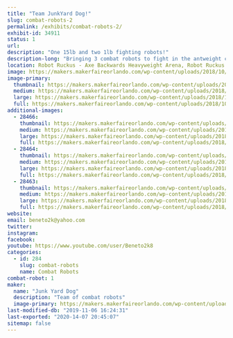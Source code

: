 ```yaml
---
title: "Team JunkYard Dog!"
slug: combat-robots-2
permalink: /exhibits/combat-robots-2/
exhibit-id: 34911
status: 1
url: 
description: "One 15lb and two 1lb fighting robots!"
description-long: "Bringing 3 combat robots to fight in the antweight class and Dogeweight class from Team Junk Yard Dog!"
location: Robot Ruckus - Axe Backwards Heavyweight Arena, Robot Ruckus - Small Arena
image: https://makers.makerfaireorlando.com/wp-content/uploads/2018/10/15403263956367951181588606471078-1024x576.jpg
image-primary:
  thumbnail: https://makers.makerfaireorlando.com/wp-content/uploads/2018/10/15403263956367951181588606471078-150x150.jpg
  medium: https://makers.makerfaireorlando.com/wp-content/uploads/2018/10/15403263956367951181588606471078-300x169.jpg
  large: https://makers.makerfaireorlando.com/wp-content/uploads/2018/10/15403263956367951181588606471078-1024x576.jpg
  full: https://makers.makerfaireorlando.com/wp-content/uploads/2018/10/15403263956367951181588606471078.jpg
additional-images:
  - 28466:
    thumbnail: https://makers.makerfaireorlando.com/wp-content/uploads/2018/10/1540326587346540940817715790693-150x150.jpg
    medium: https://makers.makerfaireorlando.com/wp-content/uploads/2018/10/1540326587346540940817715790693-300x169.jpg
    large: https://makers.makerfaireorlando.com/wp-content/uploads/2018/10/1540326587346540940817715790693-1024x576.jpg
    full: https://makers.makerfaireorlando.com/wp-content/uploads/2018/10/1540326587346540940817715790693.jpg
  - 28464:
    thumbnail: https://makers.makerfaireorlando.com/wp-content/uploads/2018/10/20180925_101748-150x150.jpg
    medium: https://makers.makerfaireorlando.com/wp-content/uploads/2018/10/20180925_101748-300x169.jpg
    large: https://makers.makerfaireorlando.com/wp-content/uploads/2018/10/20180925_101748-1024x576.jpg
    full: https://makers.makerfaireorlando.com/wp-content/uploads/2018/10/20180925_101748.jpg
  - 28463:
    thumbnail: https://makers.makerfaireorlando.com/wp-content/uploads/2018/10/20181023_161912-1-150x150.jpg
    medium: https://makers.makerfaireorlando.com/wp-content/uploads/2018/10/20181023_161912-1-300x169.jpg
    large: https://makers.makerfaireorlando.com/wp-content/uploads/2018/10/20181023_161912-1-1024x576.jpg
    full: https://makers.makerfaireorlando.com/wp-content/uploads/2018/10/20181023_161912-1.jpg
website: 
email: beneto2k@yahoo.com
twitter: 
instagram: 
facebook: 
youtube: https://www.youtube.com/user/Beneto2k8
categories:
  - id: 284
    slug: combat-robots
    name: Combat Robots
combat-robot: 1
maker:
  name: "Junk Yard Dog"
  description: "Team of combat robots"
  image-primary: https://makers.makerfaireorlando.com/wp-content/uploads/2018/10/Color-dog.jpg
last-modified-db: "2019-11-06 16:24:31"
last-exported: "2020-14-07 20:45:07"
sitemap: false
---
```

